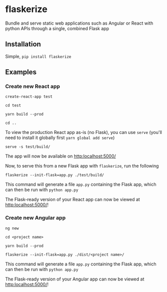 # flaskerize

Bundle and serve static web applications such as Angular or React with python APIs through a single, combined Flask app

## Installation

Simple, `pip install flaskerize`

## Examples

### Create new React app

`create-react-app test`

`cd test`

`yarn build --prod`

`cd ..`

To view the production React app as-is (no Flask), you can use `serve` (you'll need to install it globally first `yarn global add serve`)

`serve -s test/build/`

The app will now be available on [http:localhost:5000/](http:localhost:5000/)

Now, to serve this from a new Flask app with `flaskerize`, run the following

`flaskerize --init-flask=app.py ./test/build/`

This command will generate a file `app.py` containing the Flask app, which can then be run with `python app.py`

The Flask-ready version of your React app can now be viewed at [http:localhost:5000/](http:localhost:5000/)!


### Create new Angular app

`ng new`

`cd <project name>`

`yarn build --prod`

`flaskerize --init-flask=app.py ./dist/<project name>/`

This command will generate a file `app.py` containing the Flask app, which can then be run with `python app.py`

The Flask-ready version of your Angular app can now be viewed at [http:localhost:5000/](http:localhost:5000/)!
